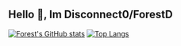 ## Hello 👋, Im Disconnect0/ForestD
[![Forest's GitHub stats](https://github-readme-stats.vercel.app/api?username=Disconnect0&show_icons=true&theme=synthwave)](https://github.com/anuraghazra/github-readme-stats)
[![Top Langs](https://github-readme-stats.vercel.app/api/top-langs/?username=Disconnect0&layout=compact&theme=synthwave)](https://github.com/anuraghazra/github-readme-stats)
